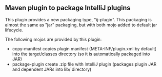 Maven plugin to package IntelliJ plugins
----------------------------------------

This plugin provides a new packaging type, "ij-plugin". This packaging is almost the same as
"jar" packaging, but with both mojo added to default jar lifecycle.

The following mojos are provided by this plugin:

* copy-manifest copies plugin manifest (META-INF/plugin.xml by default) into the target/classes directory
  (so it is automatically packaged into JAR)
* package-plugin create .zip file with IntelliJ plugin (packages plugin JAR and dependent JARs into lib/ directory)
